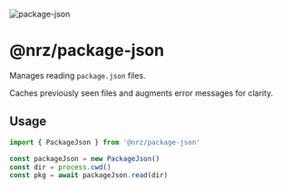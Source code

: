 ![package-json](https://github.com/user-attachments/assets/b91bae89-456d-4841-853a-e3655aa34ac4)

# @nrz/package-json

Manages reading `package.json` files.

Caches previously seen files and augments error messages for clarity.

## Usage

```js
import { PackageJson } from '@nrz/package-json'

const packageJson = new PackageJson()
const dir = process.cwd()
const pkg = await packageJson.read(dir)
```
